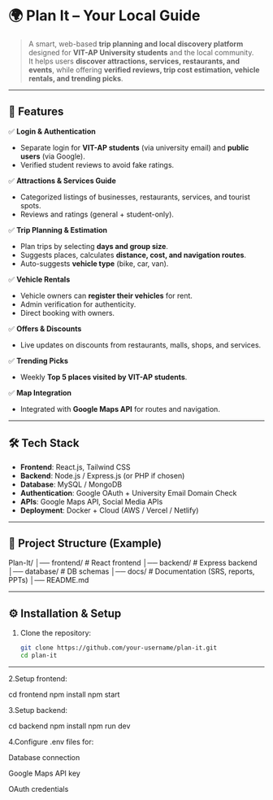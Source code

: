 # 🌍 Plan It – Your Local Guide

> A smart, web-based **trip planning and local discovery platform** designed for **VIT-AP University students** and the local community.  
It helps users **discover attractions, services, restaurants, and events**, while offering **verified reviews, trip cost estimation, vehicle rentals, and trending picks**.

---

## 🚀 Features

✅ **Login & Authentication**  
- Separate login for **VIT-AP students** (via university email) and **public users** (via Google).  
- Verified student reviews to avoid fake ratings.  

✅ **Attractions & Services Guide**  
- Categorized listings of businesses, restaurants, services, and tourist spots.  
- Reviews and ratings (general + student-only).  

✅ **Trip Planning & Estimation**  
- Plan trips by selecting **days and group size**.  
- Suggests places, calculates **distance, cost, and navigation routes**.  
- Auto-suggests **vehicle type** (bike, car, van).  

✅ **Vehicle Rentals**  
- Vehicle owners can **register their vehicles** for rent.  
- Admin verification for authenticity.  
- Direct booking with owners.  

✅ **Offers & Discounts**  
- Live updates on discounts from restaurants, malls, shops, and services.  

✅ **Trending Picks**  
- Weekly **Top 5 places visited by VIT-AP students**.  

✅ **Map Integration**  
- Integrated with **Google Maps API** for routes and navigation.  

---

## 🛠 Tech Stack

- **Frontend**: React.js, Tailwind CSS  
- **Backend**: Node.js / Express.js (or PHP if chosen)  
- **Database**: MySQL / MongoDB  
- **Authentication**: Google OAuth + University Email Domain Check  
- **APIs**: Google Maps API, Social Media APIs  
- **Deployment**: Docker + Cloud (AWS / Vercel / Netlify)

---

## 📂 Project Structure (Example)

Plan-It/
│── frontend/ # React frontend
│── backend/ # Express backend
│── database/ # DB schemas
│── docs/ # Documentation (SRS, reports, PPTs)
│── README.md


---

## ⚙️ Installation & Setup

1. Clone the repository:
   ```bash
   git clone https://github.com/your-username/plan-it.git
   cd plan-it
---

2.Setup frontend:

  cd frontend
  npm install
  npm start


3.Setup backend:

  cd backend
  npm install
  npm run dev


4.Configure .env files for:

  Database connection

  Google Maps API key

  OAuth credentials

